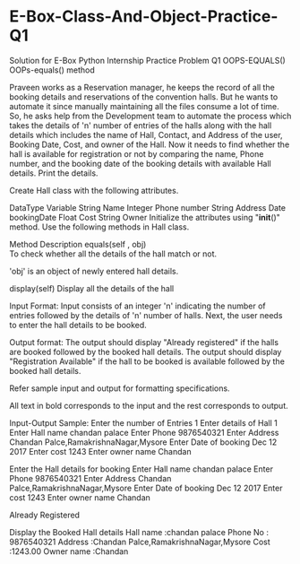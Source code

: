 # E-Box-Class-And-Object-Practice-Q1
Solution for E-Box Python Internship Practice Problem Q1
OOPS-EQUALS()
OOPs-equals() method
 
 Praveen works as a Reservation manager, he keeps the record of all the booking details and reservations of the convention halls. But he wants to automate it since manually maintaining all the files consume a lot of time. So, he asks help from the Development team to automate the process which takes the details of 'n' number of entries of the halls along with the hall details which includes the name of Hall, Contact, and Address of the user, Booking Date, Cost, and owner of the Hall. Now it needs to find whether the hall is available for registration or not by comparing the name, Phone number, and the booking date of the booking details with available Hall details. Print the details. 
 
Create Hall class with the following attributes.

DataType	Variable
String	Name
Integer	Phone number
String	Address
Date	 bookingDate
Float	Cost
String	Owner
Initialize the attributes using "__init__()" method. 
Use the following methods in Hall class. 

 

Method	Description
equals(self , obj)	
To check whether all the details of the hall match or not.

'obj' is an object of newly entered hall details.

display(self)	Display all the details of the hall
 

 
Input Format:
Input consists of an integer 'n' indicating the number of entries followed by the details of 'n' number of halls. Next, the user needs to enter the hall details to be booked.

Output format:
The output should display "Already registered" if the halls are booked followed by the booked hall details. 
The output should display "Registration Available" if the hall to be booked is available followed by the booked hall details.

Refer sample input and output for formatting specifications.

All text in bold corresponds to the input and the rest corresponds to output.
 
Input-Output Sample:
Enter the number of Entries
1
Enter details of Hall 1
Enter Hall name
chandan palace
Enter Phone
9876540321
Enter Address
Chandan Palce,RamakrishnaNagar,Mysore
Enter Date of booking
Dec 12 2017
Enter cost
1243
Enter owner name
Chandan

Enter the Hall details for booking
Enter Hall name
chandan palace
Enter Phone
9876540321
Enter Address
Chandan Palce,RamakrishnaNagar,Mysore
Enter Date of booking
Dec 12 2017
Enter cost
1243
Enter owner name
Chandan

Already Registered

Display the Booked Hall details
Hall name :chandan palace
Phone No : 9876540321
Address :Chandan Palce,RamakrishnaNagar,Mysore
Cost :1243.00
Owner name :Chandan
 
